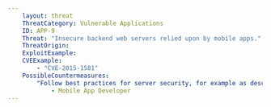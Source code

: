 ```yaml
---
    layout: threat
    ThreatCategory: Vulnerable Applications
    ID: APP-9
    Threat: "Insecure backend web servers relied upon by mobile apps."
    ThreatOrigin:
    ExploitExample:
    CVEExample:
        - "CVE-2015-1581"
    PossibleCountermeasures:
        "Follow best practices for server security, for example as described in https://www.owasp.org/index.php/Mobile_Top_10_2014-M1": 
            - Mobile App Developer
---
```

